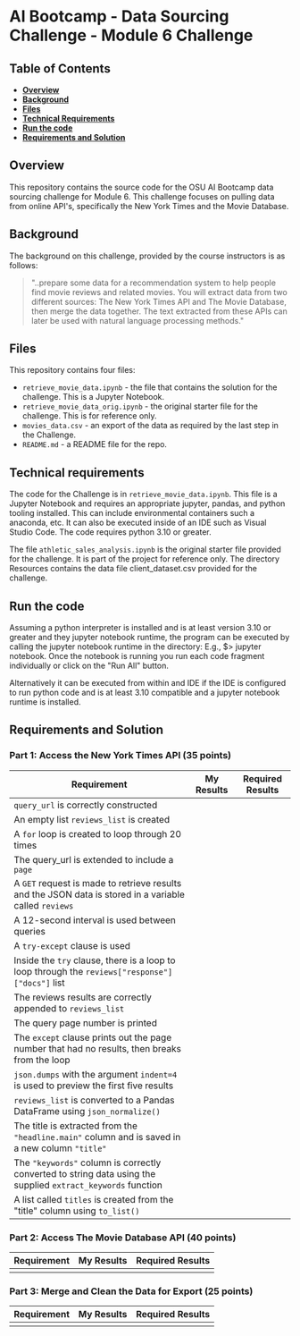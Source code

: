 # AI Bootcamp - Data Sourcing Challenge - Module 6 Challenge

## Table of Contents
*  [**Overview**](#overview)
*  [**Background**](#background)
*  [**Files**](#files)
*  [**Technical Requirements**](#technical-requirements)
*  [**Run the code**](#run-the-code)
*  [**Requirements and Solution**](#requirements-and-solution)

## Overview
This repository contains the source code for the OSU AI Bootcamp data sourcing challenge for Module 6. This challenge focuses on pulling data from online API's, specifically the New York Times and the Movie Database.

## Background
The background on this challenge, provided by the course instructors is as follows:
>"..prepare some data for a recommendation system to help people find movie reviews and related movies. You will extract data from two different sources: The New York Times API and The Movie Database, then merge the data together. The text extracted from these APIs can later be used with natural language processing methods."

## Files
This repository contains four files:
* `retrieve_movie_data.ipynb` - the file that contains the solution for the challenge. This is a Jupyter Notebook.
* `retrieve_movie_data_orig.ipynb` - the original starter file for the challenge. This is for reference only.
* `movies_data.csv` - an export of the data as required by the last step in the Challenge.
* `README.md` - a README file for the repo.

## Technical requirements
The code for the Challenge is in `retrieve_movie_data.ipynb`. This file is a Jupyter Notebook and requires an appropriate jupyter, pandas, and python tooling installed. This can include environmental containers such a anaconda, etc. It can also be executed inside of an IDE such as Visual Studio Code. The code requires python 3.10 or greater.

The file `athletic_sales_analysis.ipynb` is the original starter file provided for the challenge. It is part of the project for reference only. The directory Resources contains the data file client_dataset.csv provided for the challenge.

## Run the code
Assuming a python interpreter is installed and is at least version 3.10 or greater and they jupyter notebook runtime, the program can be executed by calling the jupyter notebook runtime in the directory: E.g., $> jupyter notebook. Once the notebook is running you run each code fragment individually or click on the "Run All" button.

Alternatively it can be executed from within and IDE if the IDE is configured to run python code and is at least 3.10 compatible and a jupyter notebook runtime is installed.

## Requirements and Solution
### Part 1: Access the New York Times API (35 points)
| Requirement | My Results | Required Results |
| ----------- | ---------- | ---------------- |
| `query_url` is correctly constructed | | |
| An empty list `reviews_list` is created| | |
| A `for` loop is created to loop through 20 times | | |
| The query_url is extended to include a `page` | | |
| A `GET` request is made to retrieve results and the JSON data is stored in a variable called `reviews` | | |
| A 12-second interval is used between queries | | |
| A `try-except` clause is used | | |
| Inside the `try` clause, there is a loop to loop through the `reviews["response"]["docs"]` list | | |
|  The reviews results are correctly appended to `reviews_list` | | |
| The query page number is printed | | |
| The `except` clause prints out the page number that had no results, then breaks from the loop | | |
| `json.dumps` with the argument `indent=4` is used to preview the first five results | | |
| `reviews_list` is converted to a Pandas DataFrame using `json_normalize()` | | |
| The title is extracted from the `"headline.main"` column and is saved in a new column `"title"` | | |
| The `"keywords"` column is correctly converted to string data using the supplied `extract_keywords` function | | |
| A list called `titles` is created from the "title" column using `to_list()` | | |


### Part 2: Access The Movie Database API (40 points)
| Requirement | My Results | Required Results |
| ----------- | ---------- | ---------------- |
| | | |


### Part 3: Merge and Clean the Data for Export (25 points)
| Requirement | My Results | Required Results |
| ----------- | ---------- | ---------------- |
| | | |
